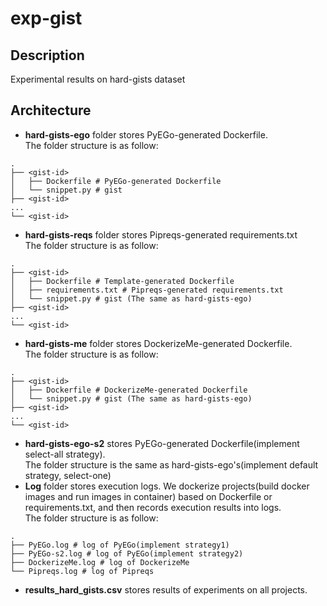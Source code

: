 # exp-gist

## Description
Experimental results on hard-gists dataset

## Architecture
* **hard-gists-ego** folder stores PyEGo-generated Dockerfile.<br/>
  The folder structure is as follow:
```$xslt
.
├── <gist-id>
│   ├── Dockerfile # PyEGo-generated Dockerfile
│   └── snippet.py # gist
├── <gist-id>
...
└── <gist-id>
```
* **hard-gists-reqs** folder stores Pipreqs-generated requirements.txt<br/>
  The folder structure is as follow:
```$xslt
.
├── <gist-id>
│   ├── Dockerfile # Template-generated Dockerfile
│   ├── requirements.txt # Pipreqs-generated requirements.txt
│   └── snippet.py # gist (The same as hard-gists-ego)
├── <gist-id>
...
└── <gist-id>
```
* **hard-gists-me** folder stores DockerizeMe-generated Dockerfile.<br/>
  The folder structure is as follow:
```$xslt
.
├── <gist-id>
│   ├── Dockerfile # DockerizeMe-generated Dockerfile
│   └── snippet.py # gist (The same as hard-gists-ego)
├── <gist-id>
...
└── <gist-id>
```
* **hard-gists-ego-s2** stores PyEGo-generated Dockerfile(implement select-all strategy).<br/>
  The folder structure is the same as hard-gists-ego's(implement default strategy, select-one)<br/>
* **Log** folder stores execution logs. 
  We dockerize projects(build docker images and run images in container) based on Dockerfile or requirements.txt,
  and then records execution results into logs.<br/>
  The folder structure is as follow:
```$xslt
.
├── PyEGo.log # log of PyEGo(implement strategy1)
├── PyEGo-s2.log # log of PyEGo(implement strategy2)
├── DockerizeMe.log # log of DockerizeMe
└── Pipreqs.log # log of Pipreqs
```  
* **results_hard_gists.csv** stores results of experiments on all projects.

